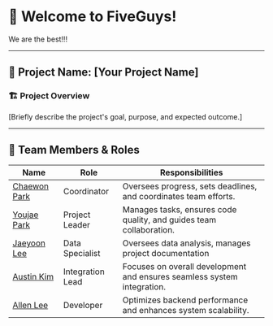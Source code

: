 # 👋 Welcome to FiveGuys! 
We are the best!!!

---
## 📢 Project Name: [Your Project Name]

### 🏗 Project Overview
[Briefly describe the project's goal, purpose, and expected outcome.]

---

## 👥 Team Members & Roles

| Name        | Role              | Responsibilities |
|------------|----------------|----------------|
| [Chaewon Park](https://github.com/chaewon611) | Coordinator | Oversees progress, sets deadlines, and coordinates team efforts. |
| [Youjae Park](https://github.com/youjaepark) | Project Leader | Manages tasks, ensures code quality, and guides team collaboration. |
| [Jaeyoon Lee](https://github.com/Jaeyoon23) | Data Specialist  | Oversees data analysis, manages project documentation |
| [Austin Kim](https://github.com/ak3123) | Integration Lead | Focuses on overall development and ensures seamless system integration. |
| [Allen Lee]() | Developer | Optimizes backend performance and enhances system scalability. |
